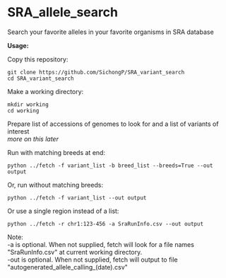 # SRA_allele_search   
Search your favorite alleles in your favorite organisms in SRA database   

**Usage:**   

Copy this repository:   
```
git clone https://github.com/SichongP/SRA_variant_search
cd SRA_variant_search
```
Make a working directory:   
```
mkdir working
cd working
```
Prepare list of accessions of genomes to look for and a list of variants of interest   
*more on this later*   


Run with matching breeds at end:
```
python ../fetch -f variant_list -b breed_list --breeds=True --out output
```

Or, run without matching breeds:
```
python ../fetch -f variant_list --out output
```

Or use a single region instead of a list:   
```
python ../fetch -r chr1:123-456 -a SraRunInfo.csv --out output
```

Note:     
-a is optional. When not supplied, fetch will look for a file names "SraRunInfo.csv" at current working directory.   
-out is optional. When not supplied, fetch will output to file "autogenerated_allele_calling_(date).csv"   
